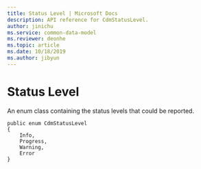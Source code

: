 ```yaml
---
title: Status Level | Microsoft Docs
description: API reference for CdmStatusLevel.
author: jinichu
ms.service: common-data-model
ms.reviewer: deonhe 
ms.topic: article
ms.date: 10/18/2019
ms.author: jibyun
---
```


# Status Level

An enum class containing the status levels that could be reported.

```
public enum CdmStatusLevel
{
    Info,
    Progress,
    Warning,
    Error
}
```


